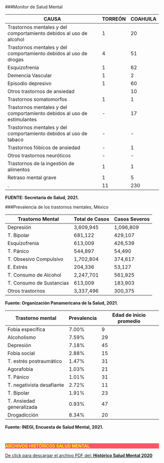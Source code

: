 </br>


###Monitor de Salud Mental


CAUSA                                                                   |TORREÓN    |COAHUILA   |
------------------------------------------------------------------------|-----------|-----------|
Trastornos mentales y del comportamiento debidos al uso de alcohol      |1          |20         |
Trastornos mentales y del comportamiento debidos al uso de drogas       |4          |51         |
Esquizofrenia                                                           |1          |62         |
Demencia Vascular                                                       |1          |2          |
Episodio depresivo                                                      |1          |60         |
Otros trastornos de ansiedad                                            |           |10         |
Trastornos somatomorfos                                                 |1          |1          |
Trastornos mentales y del comportamiento debidos al uso de estimulantes |-          |17         |
Trastornos mentales y del comportamiento debidos al uso de tabaco       |-          |-          |
Trastornos fóbicos de ansiedad                                          |-          |1          |
Otros trastornos neuróticos                                             |-          |-          |
Trastornos de la ingestión de alimentos                                 |1          |1          |
Retraso mental grave                                                    |1          |5          |
.                                                                       |11         |230        |

**FUENTE: Secretaría de Salud, 2021.**

###Prevalencia de los trastornos mentales, México

Trastorno Mental                    |Total de Casos     |Casos Severos  |
------------------------------------|-------------------|---------------|
Depresión                           |3,609,945          |1,096,809      |
T. Bipolar                          |681,122            |429,107        |
Esquizofrenia                       |613,009            |426,539        |
T. Pánico                           |544,897            |54,490         |
T. Obsesivo Compulsivo              |1,702,804          |374,617        |
E. Estrés                           |204,336            |53,127         |
T. Consumo de Alcohol               |2,247,701          |561,925        |
T. Consumo de Sustancias            |613,009            |183,903        |
Otros trastornos                    |3,337,496          |300,375        |

**Fuente: Organización Panamericana de la Salud, 2021.**

Trastorno mental                |Prevalencia    |Edad de inicio promedio  |
--------------------------------|---------------|-------------------------|
Fobia específica                |7.00%          |9  |
Alcoholismo                     |7.59%          |29 |
Depresión                       |7.18%          |45 |
Fobia social                    |2.88%          |15 |
T. estrés postraumático         |1.47%          |31 |
Agorafobia                      |1.03%          |21 |
T. Pánico                       |1.01%          |31 |
T. negativista desafiante       |2.72%          |11 |
T. Bipolar                      |1.91%          |23 |
T. Ansiedad generalizada        |0.93%          |47 |
Drogadicción                    |8.34%          |20 |

**Fuente: INEGI, Encuesta de Salud Mental, 2021.**

</br>


<p style="background-color:#f95666;color:yellow;"><strong>ARCHIVOS HISTÓRICOS SALUD MENTAL</strong></p>


[De click para descargar el archivo PDF del:   <strong>Histórico Salud Mental 2020</strong>](http://www.trcimplan.gob.mx/monitores/salud-mental/monitor-de-salud-mental-2020.pdf)
</br>

</br></br></br>
